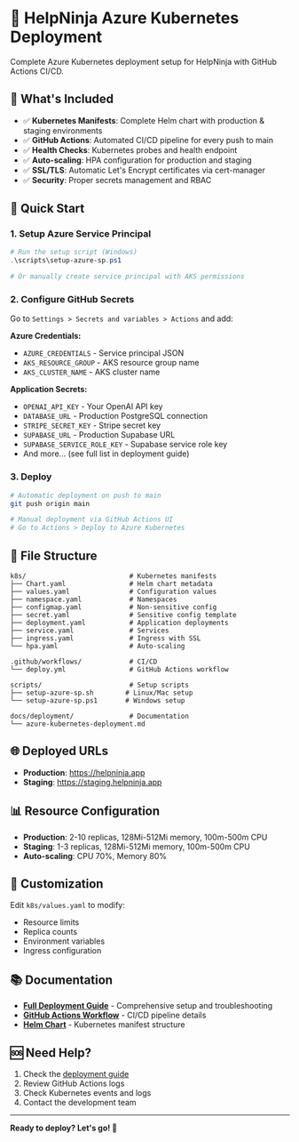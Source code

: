 # 🚀 HelpNinja Azure Kubernetes Deployment

Complete Azure Kubernetes deployment setup for HelpNinja with GitHub Actions CI/CD.

## 🎯 **What's Included**

- ✅ **Kubernetes Manifests**: Complete Helm chart with production & staging environments
- ✅ **GitHub Actions**: Automated CI/CD pipeline for every push to main
- ✅ **Health Checks**: Kubernetes probes and health endpoint
- ✅ **Auto-scaling**: HPA configuration for production and staging
- ✅ **SSL/TLS**: Automatic Let's Encrypt certificates via cert-manager
- ✅ **Security**: Proper secrets management and RBAC

## 🚀 **Quick Start**

### **1. Setup Azure Service Principal**
```powershell
# Run the setup script (Windows)
.\scripts\setup-azure-sp.ps1

# Or manually create service principal with AKS permissions
```

### **2. Configure GitHub Secrets**
Go to `Settings > Secrets and variables > Actions` and add:

**Azure Credentials:**
- `AZURE_CREDENTIALS` - Service principal JSON
- `AKS_RESOURCE_GROUP` - AKS resource group name  
- `AKS_CLUSTER_NAME` - AKS cluster name

**Application Secrets:**
- `OPENAI_API_KEY` - Your OpenAI API key
- `DATABASE_URL` - Production PostgreSQL connection
- `STRIPE_SECRET_KEY` - Stripe secret key
- `SUPABASE_URL` - Production Supabase URL
- `SUPABASE_SERVICE_ROLE_KEY` - Supabase service role key
- And more... (see full list in deployment guide)

### **3. Deploy**
```bash
# Automatic deployment on push to main
git push origin main

# Manual deployment via GitHub Actions UI
# Go to Actions > Deploy to Azure Kubernetes
```

## 📁 **File Structure**

```
k8s/                          # Kubernetes manifests
├── Chart.yaml                # Helm chart metadata
├── values.yaml               # Configuration values
├── namespace.yaml            # Namespaces
├── configmap.yaml            # Non-sensitive config
├── secret.yaml               # Sensitive config template
├── deployment.yaml           # Application deployments
├── service.yaml              # Services
├── ingress.yaml              # Ingress with SSL
└── hpa.yaml                  # Auto-scaling

.github/workflows/            # CI/CD
└── deploy.yml                # GitHub Actions workflow

scripts/                      # Setup scripts
├── setup-azure-sp.sh        # Linux/Mac setup
└── setup-azure-sp.ps1       # Windows setup

docs/deployment/              # Documentation
└── azure-kubernetes-deployment.md
```

## 🌐 **Deployed URLs**

- **Production**: https://helpninja.app
- **Staging**: https://staging.helpninja.app

## 📊 **Resource Configuration**

- **Production**: 2-10 replicas, 128Mi-512Mi memory, 100m-500m CPU
- **Staging**: 1-3 replicas, 128Mi-512Mi memory, 100m-500m CPU
- **Auto-scaling**: CPU 70%, Memory 80%

## 🔧 **Customization**

Edit `k8s/values.yaml` to modify:
- Resource limits
- Replica counts
- Environment variables
- Ingress configuration

## 📚 **Documentation**

- **[Full Deployment Guide](docs/deployment/azure-kubernetes-deployment.md)** - Comprehensive setup and troubleshooting
- **[GitHub Actions Workflow](.github/workflows/deploy.yml)** - CI/CD pipeline details
- **[Helm Chart](k8s/)** - Kubernetes manifest structure

## 🆘 **Need Help?**

1. Check the [deployment guide](docs/deployment/azure-kubernetes-deployment.md)
2. Review GitHub Actions logs
3. Check Kubernetes events and logs
4. Contact the development team

---

**Ready to deploy? Let's go! 🚀**
